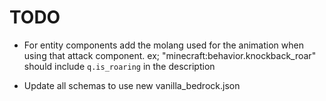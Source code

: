 # TODO
- For entity components add the molang used for the animation when using that attack component. ex; "minecraft:behavior.knockback_roar" should include `q.is_roaring` in the description


- Update all schemas to use new vanilla_bedrock.json
